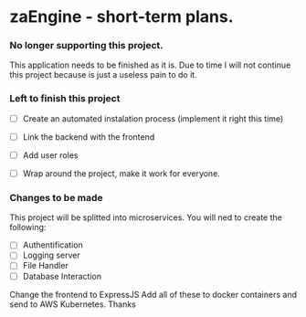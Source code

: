 # zaEngine - short-term plans.

### No longer supporting this project.
This application needs to be finished as it is.
Due to time I will not continue this project because is just a useless pain to do it. 

### Left to finish this project
- [ ] Create an automated instalation process (implement it right this time)
- [ ] Link the backend with the frontend
- [ ] Add user roles
- [ ] Wrap around the project, make it work for everyone.


### Changes to be made
This project will be splitted into microservices. You will ned to create the following:
- [ ] Authentification
- [ ] Logging server
- [ ] File Handler 
- [ ] Database Interaction

Change the frontend to ExpressJS
Add all of these to docker containers and send to AWS Kubernetes. 
Thanks

